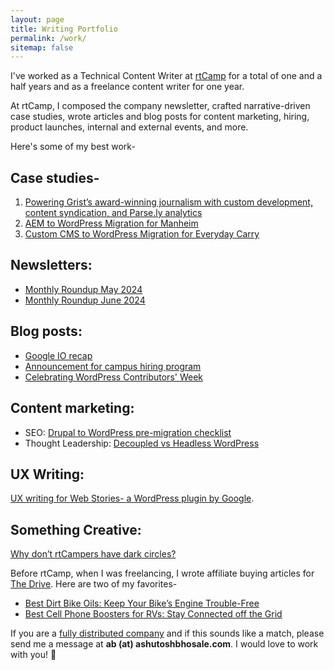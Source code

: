 ```yaml
---
layout: page
title: Writing Portfolio
permalink: /work/
sitemap: false
---
```

I've worked as a Technical Content Writer at [rtCamp](https://rtcamp.com) for a total of one and a half years and as a freelance content writer for one year. 

At rtCamp, I composed the company newsletter, crafted narrative-driven case studies, wrote articles and blog posts for content marketing, hiring, product launches, internal and external events, and more.

Here's some of my best work-

## Case studies-

1. [Powering Grist’s award-winning journalism with custom development, content syndication, and Parse.ly analytics](https://rtcamp.com/case-studies/grist-managed-wordpress/) 
2. [AEM to WordPress Migration for Manheim](https://rtcamp.com/case-studies/aem-to-wordpress-migration-for-manheim/)
3. [Custom CMS to WordPress Migration for Everyday Carry](https://rtcamp.com/case-studies/custom-cms-to-wordpress-migration-for-everyday-carry/)

## Newsletters: 
- [Monthly Roundup May 2024](https://rtcamp.com/blog/monthly-roundup-may-2024/) 
- [Monthly Roundup June 2024](https://rtcamp.com/blog/monthly-roundup-april-2024/)

## Blog posts:
- [Google IO recap](https://rtcamp.com/blog/google-io-2024-recap/) 
- [Announcement for campus hiring program](https://rtcamp.com/blog/campus-hiring-2024/) 
- [Celebrating WordPress Contributors' Week](https://rtcamp.com/blog/celebrating-21-years-of-wordpress-with-contributors-week/)

## Content marketing:
- SEO: [Drupal to WordPress pre-migration checklist](https://rtcamp.com/blog/drupal-to-wordpress-pre-migration-checklist/) 
- Thought Leadership: [Decoupled vs Headless WordPress](https://rtcamp.com/blog/decoupled-vs-headless-wordpress/) 

## UX Writing:

[UX writing for Web Stories- a WordPress plugin by Google](https://ashutoshbhosale.com/blog/what-i-learned-working-on-a-google-project).

## Something Creative:
[Why don’t rtCampers have dark circles?](https://rtcamp.com/blog/why-dont-rtcampers-have-dark-circles/) 

<!-- My responsibilities included but were not limited to:
- collaborating with designers to produce visuals
- talking to project managers, developers, the delivery team and the SEO folks as needed to produce pieces --> 

Before rtCamp, when I was freelancing, I wrote affiliate buying articles for [The Drive](https://www.thedrive.com/). Here are two of my favorites-

- [Best Dirt Bike Oils: Keep Your Bike’s Engine Trouble-Free](https://www.thedrive.com/reviews/31411/best-dirt-bike-oil)
- [Best Cell Phone Boosters for RVs: Stay Connected off the Grid](https://www.thedrive.com/reviews/30344/best-cell-phone-boosters-rvs)

If you are a [fully distributed company](https://blog.dropbox.com/topics/work-culture/the-crucial-difference-between-remote-work-and-distributed-work) and if this sounds like a match, please send me a message at **ab (at) ashutoshbhosale.com**. I would love to work with you! 🚀